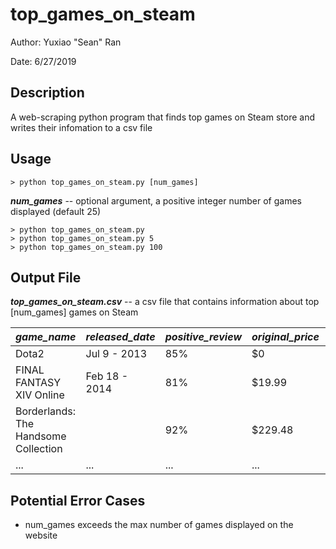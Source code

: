 # top_games_on_steam

Author: Yuxiao "Sean" Ran

Date: 6/27/2019


## Description
A web-scraping python program that finds top games on Steam store and writes their infomation to a csv file


## Usage
```
> python top_games_on_steam.py [num_games]
```

**_num_games_** -- optional argument, a positive integer number of games displayed (default 25)
  
```
> python top_games_on_steam.py
> python top_games_on_steam.py 5
> python top_games_on_steam.py 100
```
  
  
## Output File

  **_top_games_on_steam.csv_** -- a csv file that contains information about top [num_games] games on Steam

  | *game_name* | *released_date* | *positive_review* | *original_price* | *final_price* |
  | --- | --- | --- | --- | --- |
  | Dota2 | Jul 9 - 2013 | 85% | $0 | $0 |
  | FINAL FANTASY XIV Online | Feb 18 - 2014 | 81% | $19.99 | $19.99 |
  | Borderlands: The Handsome Collection | | 92% | $229.48 | $5.90 |
  | ... | ... | ... | ... | ... |
  
  
## Potential Error Cases

- num_games exceeds the max number of games displayed on the website
